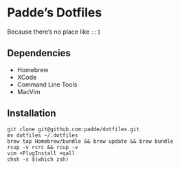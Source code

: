 # Padde’s Dotfiles

Because there’s no place like `::1`

## Dependencies

* Homebrew
* XCode
* Command Line Tools
* MacVim

## Installation

    git clone git@github.com:padde/dotfiles.git
    mv dotfiles ~/.dotfiles
    brew tap Homebrew/bundle && brew update && brew bundle
    rcup -v rcrc && rcup -v
    vim +PlugInstall +qall
    chsh -s $(which zsh)
